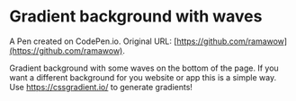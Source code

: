 # Gradient background with waves

A Pen created on CodePen.io. Original URL: [https://github.com/ramawow](https://github.com/ramawow).

Gradient background with some waves on the bottom of the page. If you want a different background for you website or app this is a simple way. 
Use https://cssgradient.io/ to generate gradients!